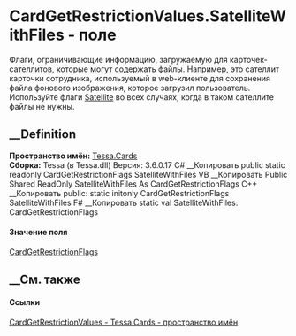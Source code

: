 # CardGetRestrictionValues.SatelliteWithFiles - поле
Флаги, ограничивающие информацию, загружаемую для карточек-сателлитов, которые
могут содержать файлы. Например, это сателлит карточки сотрудника,
используемый в web-клиенте для сохранения файла фонового изображения, которое
загрузил пользователь. Используйте флаги
[Satellite](F_Tessa_Cards_CardGetRestrictionValues_Satellite.htm) во всех
случаях, когда в таком сателлите файлы не нужны.
## __Definition
 **Пространство имён:** [Tessa.Cards](N_Tessa_Cards.htm)  
 **Сборка:** Tessa (в Tessa.dll) Версия: 3.6.0.17
C# __Копировать
     public static readonly CardGetRestrictionFlags SatelliteWithFiles
VB __Копировать
     Public Shared ReadOnly SatelliteWithFiles As CardGetRestrictionFlags
C++ __Копировать
     public:
    static initonly CardGetRestrictionFlags SatelliteWithFiles
F# __Копировать
     static val SatelliteWithFiles: CardGetRestrictionFlags
#### Значение поля
[CardGetRestrictionFlags](T_Tessa_Cards_CardGetRestrictionFlags.htm)
##  __См. также
#### Ссылки
[CardGetRestrictionValues - ](T_Tessa_Cards_CardGetRestrictionValues.htm)
[Tessa.Cards - пространство имён](N_Tessa_Cards.htm)
